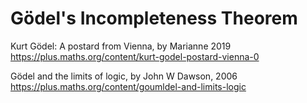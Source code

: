 # Gödel's Incompleteness Theorem


Kurt Gödel: A postard from Vienna, by Marianne 2019
https://plus.maths.org/content/kurt-godel-postard-vienna-0

Gödel and the limits of logic, by John W Dawson, 2006
https://plus.maths.org/content/goumldel-and-limits-logic
